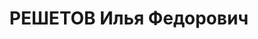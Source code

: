 ---
title: РЕШЕТОВ Илья Федорович
description: 'Род. в 1894, русский, член ВКП(б) с 1912, в органах НКВД с 1920, член
  ЦИК СССР 7 созыва.

  Звание: 29.11.1935 - комиссар ГБ 3 ранга.

  Награды: знак «Почетный работник ВЧК—ОГПУ (V)» №155, 26.05.1933 - знак «Почетный
  работник ВЧК—ОГПУ (XV)», 20.12.1932 - орден Красного Знамени.

  пом. нач. 6 отдела ГУГБ НКВД СССР, уволен 08.07.1937.

  Арестован 08.06.1937. Осужден 29.10.1937 ВК ВС СССР, ВМН. Расстрелян 30.10.1937,
  Москва.

  Реабилитирован 10.08.1957.'
---